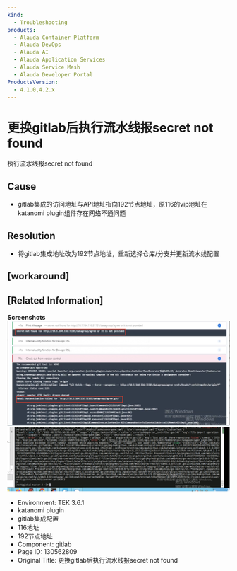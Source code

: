 ```yaml
---
kind:
  - Troubleshooting
products:
  - Alauda Container Platform
  - Alauda DevOps
  - Alauda AI
  - Alauda Application Services
  - Alauda Service Mesh
  - Alauda Developer Portal
ProductsVersion:
  - 4.1.0,4.2.x
---
```

<!-- A type of document that involves encountering a fault, diagnosing it, performing root cause analysis, and providing solutions. -->

# 更换gitlab后执行流水线报secret not found

执行流水线报secret not found

## Cause
- gitlab集成的访问地址与API地址指向192节点地址，原116的vip地址在katanomi plugin组件存在网络不通问题

## Resolution
- 将gitlab集成地址改为192节点地址，重新选择仓库/分支并更新流水线配置

## [workaround]

## [Related Information]
**Screenshots**
![](assets/geng-huan-gitlabhou-zhi-xing-liu-shui-xian-bao-secret-not-found/image2022-11-18_11-25-6.png)
![](assets/geng-huan-gitlabhou-zhi-xing-liu-shui-xian-bao-secret-not-found/wecom-temp-2500676-ab5646e5b6c66a5719f2588129a17e06.png)
- Environment: TEK 3.6.1
- katanomi plugin
- gitlab集成配置
- 116地址
- 192节点地址
- Component: gitlab
- Page ID: 130562809
- Original Title: 更换gitlab后执行流水线报secret not found
